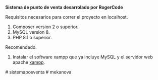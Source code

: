 **Sistema de punto de venta desarrolado por RogerCode**

Requisitos necesarios para correr el proyecto en localhost.

1. Composer version 2 o superior.
2. MySQL version 8.
3. PHP 8.1 o superior.

Recomendado.

1. Instalar el software xampp que ya incluye MySQL y el servidor web apache [xampp](https://www.apachefriends.org/es/download.html).

#   s i s t e m a p o s v e n t a  
 #   m e k a n o v a  
 